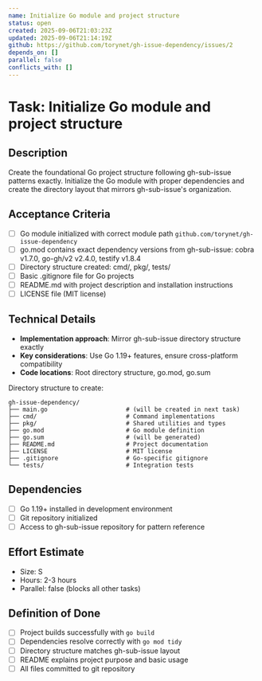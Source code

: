 ```yaml
---
name: Initialize Go module and project structure
status: open
created: 2025-09-06T21:03:23Z
updated: 2025-09-06T21:14:19Z
github: https://github.com/torynet/gh-issue-dependency/issues/2
depends_on: []
parallel: false
conflicts_with: []
---
```


# Task: Initialize Go module and project structure

## Description
Create the foundational Go project structure following gh-sub-issue patterns exactly. Initialize the Go module with proper dependencies and create the directory layout that mirrors gh-sub-issue's organization.

## Acceptance Criteria
- [ ] Go module initialized with correct module path `github.com/torynet/gh-issue-dependency`
- [ ] go.mod contains exact dependency versions from gh-sub-issue: cobra v1.7.0, go-gh/v2 v2.4.0, testify v1.8.4
- [ ] Directory structure created: cmd/, pkg/, tests/
- [ ] Basic .gitignore file for Go projects
- [ ] README.md with project description and installation instructions
- [ ] LICENSE file (MIT license)

## Technical Details
- **Implementation approach**: Mirror gh-sub-issue directory structure exactly
- **Key considerations**: Use Go 1.19+ features, ensure cross-platform compatibility
- **Code locations**: Root directory structure, go.mod, go.sum

Directory structure to create:
```
gh-issue-dependency/
├── main.go                      # (will be created in next task)
├── cmd/                         # Command implementations
├── pkg/                         # Shared utilities and types  
├── go.mod                       # Go module definition
├── go.sum                       # (will be generated)
├── README.md                    # Project documentation
├── LICENSE                      # MIT license
├── .gitignore                   # Go-specific gitignore
└── tests/                       # Integration tests
```

## Dependencies
- [ ] Go 1.19+ installed in development environment
- [ ] Git repository initialized
- [ ] Access to gh-sub-issue repository for pattern reference

## Effort Estimate
- Size: S
- Hours: 2-3 hours
- Parallel: false (blocks all other tasks)

## Definition of Done
- [ ] Project builds successfully with `go build`
- [ ] Dependencies resolve correctly with `go mod tidy`
- [ ] Directory structure matches gh-sub-issue layout
- [ ] README explains project purpose and basic usage
- [ ] All files committed to git repository
